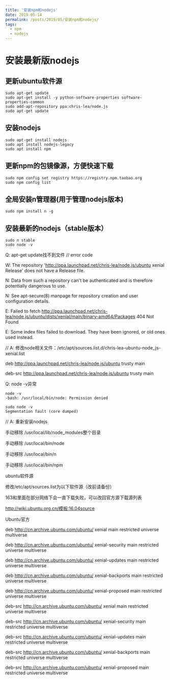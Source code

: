 ```yaml
---
title: '安装npm和nodejs'
date: 2019-05-14
permalink: /posts/2019/05/安装npm和nodejs/
tags:
  - npm
  - nodejs
---
```


# 安装最新版nodejs

## 更新ubuntu软件源
```shell
sudo apt-get update
sudo apt-get install -y python-software-properties software-properties-common
sudo add-apt-repository ppa:chris-lea/node.js
sudo apt-get update
```

## 安装nodejs
```shell
sudo apt-get install nodejs
sudo apt install nodejs-legacy
sudo apt install npm
```

## 更新npm的包镜像源，方便快速下载
```shell
sudo npm config set registry https://registry.npm.taobao.org
sudo npm config list
```

## 全局安装n管理器(用于管理nodejs版本)
```shell
sudo npm install n -g
```

## 安装最新的nodejs（stable版本）
```shell
sudo n stable
sudo node -v
```

Q: apt-get update找不到文件
// error code

W: The repository 'http://ppa.launchpad.net/chris-lea/node.js/ubuntu xenial Release' does not have a Release file.

N: Data from such a repository can't be authenticated and is therefore potentially dangerous to use.

N: See apt-secure(8) manpage for repository creation and user configuration details.

E: Failed to fetch http://ppa.launchpad.net/chris-lea/node.js/ubuntu/dists/xenial/main/binary-amd64/Packages  404  Not Found

E: Some index files failed to download. They have been ignored, or old ones used instead.

// A: 修改node相关文件：/etc/apt/sources.list.d/chris-lea-ubuntu-node_js-xenial.list

deb http://ppa.launchpad.net/chris-lea/node.js/ubuntu trusty main

deb-src http://ppa.launchpad.net/chris-lea/node.js/ubuntu trusty main

Q: node -v异常

```shell
node -v
-bash: /usr/local/bin/node: Permission denied

sudo node -v
Segmentation fault (core dumped)
```

// A: 重新安装nodejs

手动移除 /usr/local/lib/node_modules整个目录

手动移除 /usr/local/bin/node

手动移除 /usr/local/bin/n

手动移除 /usr/local/bin/npm

ubuntu软件源

修改/etc/apt/sources.list为以下软件源（改前请备份）

163和里面在部分网络下会一直下载失败，可以改回官方源下载源列表

http://wiki.ubuntu.org.cn/模板:16.04source

Ubuntu官方

deb http://cn.archive.ubuntu.com/ubuntu/ xenial main restricted universe multiverse

deb http://cn.archive.ubuntu.com/ubuntu/ xenial-security main restricted universe multiverse

deb http://cn.archive.ubuntu.com/ubuntu/ xenial-updates main restricted universe multiverse

deb http://cn.archive.ubuntu.com/ubuntu/ xenial-backports main restricted universe multiverse

deb http://cn.archive.ubuntu.com/ubuntu/ xenial-proposed main restricted universe multiverse

deb-src http://cn.archive.ubuntu.com/ubuntu/ xenial main restricted universe multiverse

deb-src http://cn.archive.ubuntu.com/ubuntu/ xenial-security main restricted universe multiverse

deb-src http://cn.archive.ubuntu.com/ubuntu/ xenial-updates main restricted universe multiverse

deb-src http://cn.archive.ubuntu.com/ubuntu/ xenial-backports main restricted universe multiverse

deb-src http://cn.archive.ubuntu.com/ubuntu/ xenial-proposed main restricted universe multiverse
